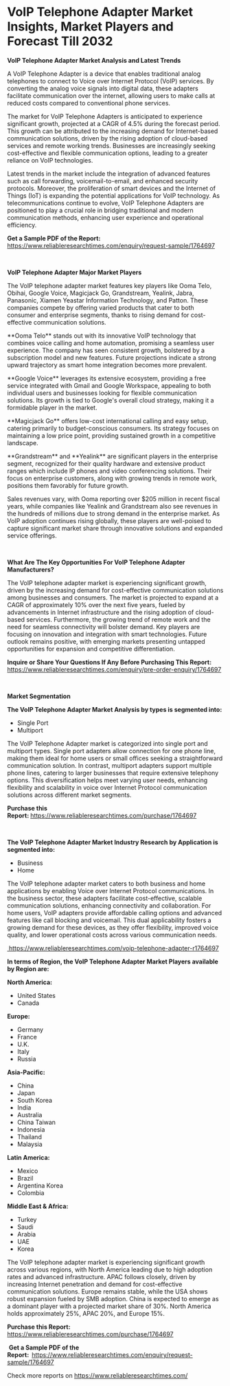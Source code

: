 <p><h1>VoIP Telephone Adapter Market Insights, Market Players and Forecast Till 2032</h1></p><p><strong>VoIP Telephone Adapter Market Analysis and Latest Trends</strong></p>
<p><p>A VoIP Telephone Adapter is a device that enables traditional analog telephones to connect to Voice over Internet Protocol (VoIP) services. By converting the analog voice signals into digital data, these adapters facilitate communication over the internet, allowing users to make calls at reduced costs compared to conventional phone services. </p><p>The market for VoIP Telephone Adapters is anticipated to experience significant growth, projected at a CAGR of 4.5% during the forecast period. This growth can be attributed to the increasing demand for Internet-based communication solutions, driven by the rising adoption of cloud-based services and remote working trends. Businesses are increasingly seeking cost-effective and flexible communication options, leading to a greater reliance on VoIP technologies.</p><p>Latest trends in the market include the integration of advanced features such as call forwarding, voicemail-to-email, and enhanced security protocols. Moreover, the proliferation of smart devices and the Internet of Things (IoT) is expanding the potential applications for VoIP technology. As telecommunications continue to evolve, VoIP Telephone Adapters are positioned to play a crucial role in bridging traditional and modern communication methods, enhancing user experience and operational efficiency.</p></p>
<p><strong>Get a Sample PDF of the Report:&nbsp;</strong> <a href="https://www.reliableresearchtimes.com/enquiry/request-sample/1764697?utm_campaign=2454&utm_medium=2&utm_source=Github&utm_content=ia&utm_term=11022025&utm_id=voip-telephone-adapter">https://www.reliableresearchtimes.com/enquiry/request-sample/1764697</a></p>
<p>&nbsp;</p>
<p><strong>VoIP Telephone Adapter Major Market Players</strong></p>
<p><p>The VoIP telephone adapter market features key players like Ooma Telo, Obihai, Google Voice, Magicjack Go, Grandstream, Yealink, Jabra, Panasonic, Xiamen Yeastar Information Technology, and Patton. These companies compete by offering varied products that cater to both consumer and enterprise segments, thanks to rising demand for cost-effective communication solutions.</p><p>**Ooma Telo** stands out with its innovative VoIP technology that combines voice calling and home automation, promising a seamless user experience. The company has seen consistent growth, bolstered by a subscription model and new features. Future projections indicate a strong upward trajectory as smart home integration becomes more prevalent.</p><p>**Google Voice** leverages its extensive ecosystem, providing a free service integrated with Gmail and Google Workspace, appealing to both individual users and businesses looking for flexible communication solutions. Its growth is tied to Google's overall cloud strategy, making it a formidable player in the market.</p><p>**Magicjack Go** offers low-cost international calling and easy setup, catering primarily to budget-conscious consumers. Its strategy focuses on maintaining a low price point, providing sustained growth in a competitive landscape. </p><p>**Grandstream** and **Yealink** are significant players in the enterprise segment, recognized for their quality hardware and extensive product ranges which include IP phones and video conferencing solutions. Their focus on enterprise customers, along with growing trends in remote work, positions them favorably for future growth.</p><p>Sales revenues vary, with Ooma reporting over $205 million in recent fiscal years, while companies like Yealink and Grandstream also see revenues in the hundreds of millions due to strong demand in the enterprise market. As VoIP adoption continues rising globally, these players are well-poised to capture significant market share through innovative solutions and expanded service offerings.</p></p>
<p>&nbsp;</p>
<p><strong>What Are The Key Opportunities For VoIP Telephone Adapter Manufacturers?</strong></p>
<p><p>The VoIP telephone adapter market is experiencing significant growth, driven by the increasing demand for cost-effective communication solutions among businesses and consumers. The market is projected to expand at a CAGR of approximately 10% over the next five years, fueled by advancements in Internet infrastructure and the rising adoption of cloud-based services. Furthermore, the growing trend of remote work and the need for seamless connectivity will bolster demand. Key players are focusing on innovation and integration with smart technologies. Future outlook remains positive, with emerging markets presenting untapped opportunities for expansion and competitive differentiation.</p></p>
<p><strong>Inquire or Share Your Questions If Any Before Purchasing This Report:</strong> <a href="https://www.reliableresearchtimes.com/enquiry/pre-order-enquiry/1764697?utm_campaign=2454&utm_medium=2&utm_source=Github&utm_content=ia&utm_term=11022025&utm_id=voip-telephone-adapter">https://www.reliableresearchtimes.com/enquiry/pre-order-enquiry/1764697</a></p>
<p>&nbsp;</p>
<p><strong>Market Segmentation</strong></p>
<p><strong>The VoIP Telephone Adapter Market Analysis by types is segmented into:</strong></p>
<p><ul><li>Single Port</li><li>Multiport</li></ul></p>
<p><p>The VoIP Telephone Adapter market is categorized into single port and multiport types. Single port adapters allow connection for one phone line, making them ideal for home users or small offices seeking a straightforward communication solution. In contrast, multiport adapters support multiple phone lines, catering to larger businesses that require extensive telephony options. This diversification helps meet varying user needs, enhancing flexibility and scalability in voice over Internet Protocol communication solutions across different market segments.</p></p>
<p><strong>Purchase this Report:&nbsp;</strong><a href="https://www.reliableresearchtimes.com/purchase/1764697?utm_campaign=2454&utm_medium=2&utm_source=Github&utm_content=ia&utm_term=11022025&utm_id=voip-telephone-adapter">https://www.reliableresearchtimes.com/purchase/1764697</a></p>
<p>&nbsp;</p>
<p><strong>The VoIP Telephone Adapter Market Industry Research by Application is segmented into:</strong></p>
<p><ul><li>Business</li><li>Home</li></ul></p>
<p><p>The VoIP telephone adapter market caters to both business and home applications by enabling Voice over Internet Protocol communications. In the business sector, these adapters facilitate cost-effective, scalable communication solutions, enhancing connectivity and collaboration. For home users, VoIP adapters provide affordable calling options and advanced features like call blocking and voicemail. This dual applicability fosters a growing demand for these devices, as they offer flexibility, improved voice quality, and lower operational costs across various communication needs.</p></p>
<p><a href="https://www.reliableresearchtimes.com/voip-telephone-adapter-r1764697?utm_campaign=2454&utm_medium=2&utm_source=Github&utm_content=ia&utm_term=11022025&utm_id=voip-telephone-adapter">&nbsp;https://www.reliableresearchtimes.com/voip-telephone-adapter-r1764697</a></p>
<p><strong>In terms of Region, the VoIP Telephone Adapter Market Players available by Region are:</strong></p>
<p>
    <p> <strong> North America: </strong>
        <ul>
            <li>United States</li>
            <li>Canada</li>
        </ul>
        </p> 
    <p> <strong> Europe: </strong>
        <ul>
            <li>Germany</li>
            <li>France</li>
            <li>U.K.</li>
            <li>Italy</li>
            <li>Russia</li>
        </ul>
        </p> 
    <p> <strong> Asia-Pacific: </strong>
        <ul>
            <li>China</li>
            <li>Japan</li>
            <li>South Korea</li>
            <li>India</li>
            <li>Australia</li>
            <li>China Taiwan</li>
            <li>Indonesia</li>
            <li>Thailand</li>
            <li>Malaysia</li>
        </ul>
        </p> 
    <p> <strong> Latin America: </strong>
        <ul>
            <li>Mexico</li>
            <li>Brazil</li>
            <li>Argentina Korea</li>
            <li>Colombia</li>
        </ul>
        </p> 
    <p> <strong> Middle East & Africa: </strong>
        <ul>
            <li>Turkey</li>
            <li>Saudi</li>
            <li>Arabia</li>
            <li>UAE</li>
            <li>Korea</li>
        </ul>
    </p>
    </p>
<p><p>The VoIP telephone adapter market is experiencing significant growth across various regions, with North America leading due to high adoption rates and advanced infrastructure. APAC follows closely, driven by increasing Internet penetration and demand for cost-effective communication solutions. Europe remains stable, while the USA shows robust expansion fueled by SMB adoption. China is expected to emerge as a dominant player with a projected market share of 30%. North America holds approximately 25%, APAC 20%, and Europe 15%.</p></p>
<p><strong>Purchase this Report: </strong><a href="https://www.reliableresearchtimes.com/purchase/1764697?utm_campaign=2454&utm_medium=2&utm_source=Github&utm_content=ia&utm_term=11022025&utm_id=voip-telephone-adapter">https://www.reliableresearchtimes.com/purchase/1764697</a></p>
<p>&nbsp;<strong>Get a Sample PDF of the Report:&nbsp;&nbsp;</strong><a href="https://www.reliableresearchtimes.com/enquiry/request-sample/1764697?utm_campaign=2454&utm_medium=2&utm_source=Github&utm_content=ia&utm_term=11022025&utm_id=voip-telephone-adapter">https://www.reliableresearchtimes.com/enquiry/request-sample/1764697</a></p>
<p><strong></strong></p>
<p>Check more reports on <a href="https://www.reliableresearchtimes.com/?utm_campaign=2454&utm_medium=2&utm_source=Github&utm_content=ia&utm_term=11022025&utm_id=voip-telephone-adapter">https://www.reliableresearchtimes.com/</a></p>
